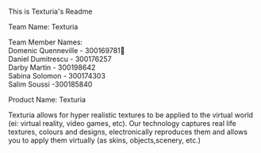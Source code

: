This is Texturia's Readme<br>

Team Name: Texturia<br>

Team Member Names:<br>
Domenic Quenneville - 300169781:wolf:<br>
Daniel Dumitrescu - 300176257<br>
Darby Martin - 300198642<br>
Sabina Solomon - 300174303<br>
Salim Soussi -300185840



Product Name: Texturia

Texturia allows for hyper realistic  textures to be applied to the virtual world (ei: virtual reality, video games, etc). Our technology captures real life textures, colours and designs, electronically reproduces them and allows you to apply them virtually (as skins, objects,scenery, etc.)

